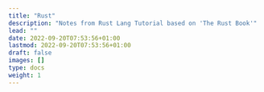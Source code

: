 ```yaml
---
title: "Rust"
description: "Notes from Rust Lang Tutorial based on 'The Rust Book'"
lead: ""
date: 2022-09-20T07:53:56+01:00
lastmod: 2022-09-20T07:53:56+01:00
draft: false
images: []
type: docs
weight: 1
---
```

